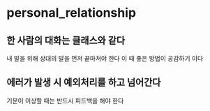 # personal_relationship

## 한 사람의 대화는 클래스와 같다
내 말을 위해 상대의 말을 먼저 끝마쳐야 한다
이 때 좋은 방법이 공감하기 이다

## 에러가 발생 시 예외처리를 하고 넘어간다
기분이 이상할 때는 반드시 피드백을 해야 한다

